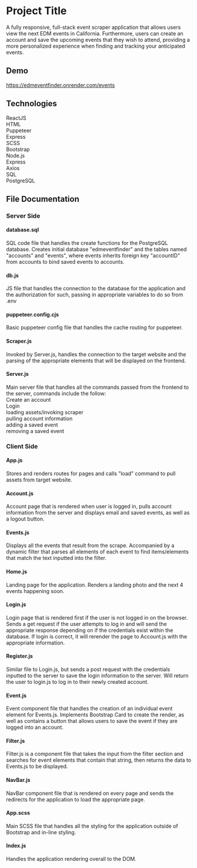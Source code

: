 
# Project Title

A fully responsive, full-stack event scraper application that allows users view the next EDM events in California. Furthermore, users can create an account and save the upcoming events that they wish to attend, providing a more personalized experience when finding and tracking your anticipated events.

## Demo

https://edmeventfinder.onrender.com/events


## Technologies

ReactJS \
HTML \
Puppeteer\
Express\
SCSS\
Bootstrap\
Node.js\
Express\
Axios\
SQL\
PostgreSQL
## File Documentation

### Server Side

#### database.sql
SQL code file that handles the create functions for the PostgreSQL database. Creates initial database "edmeventfinder" and the tables named "accounts" and "events", where events inherits foreign key "accountID" from accounts to bind saved events to accounts.

#### db.js
JS file that handles the connection to the database for the application and the authorization for such, passing in appropriate variables to do so from .env

#### puppeteer.config.cjs
Basic puppeteer config file that handles the cache routing for puppeteer.

#### Scraper.js
Invoked by Server.js, handles the connection to the target website and the parsing of the appropriate elements that will be displayed on the frontend. 

#### Server.js
Main server file that handles all the commands passed from the frontend to the server, commands include the follow: \
Create an account \
Login\
loading assets/invoking scraper \
pulling account information \
adding a saved event \
removing a saved event

### Client Side

#### App.js 
Stores and renders routes for pages and calls "load" command to pull assets from target website.

#### Account.js
Account page that is rendered when user is logged in, pulls account information from the server and displays email and saved events, as well as a logout button.

#### Events.js
Displays all the events that result from the scrape. Accompanied by a dynamic filter that parses all elements of each event to find items/elements that match the text inputted into the filter.

#### Home.js
Landing page for the application. Renders a landing photo and the next 4 events happening soon.

#### Login.js
Login page that is rendered first if the user is not logged in on the browser. Sends a get request if the user attempts to log in and will send the appropriate response depending on if the credentials exist within the database. If login is correct, it will rerender the page to Account.js with the appropriate information.

#### Register.js
Similar file to Login.js, but sends a post request with the credentials inputted to the server to save the login information to the server. Will return the user to login.js to log in to their newly created account.

#### Event.js
Event component file that handles the creation of an individual event element for Events.js. Implements Bootstrap Card to create the render, as well as contains a button that allows users to save the event if they are logged into an account.

#### Filter.js
Filter.js is a component file that takes the input from the filter section and searches for event elements that contain that string, then returns the data to Events.js to be displayed.

#### NavBar.js
NavBar component file that is rendered on every page and sends the redirects for the application to load the appropriate page. 

#### App.scss
Main SCSS file that handles all the styling for the application outside of Bootstrap and in-line styling.

#### Index.js
Handles the application rendering overall to the DOM.


